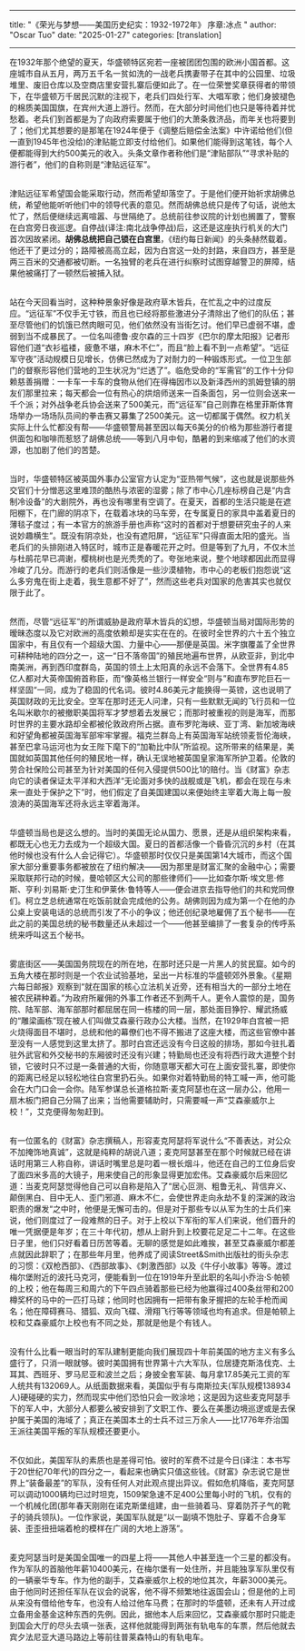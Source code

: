 

---
title: "《荣光与梦想——美国历史纪实：1932-1972年》 序章:冰点 "
author: "Oscar Tuo"
date: "2025-01-27"
categories: [translation]

---


在1932年那个绝望的夏天，华盛顿特区宛若一座被团团包围的欧洲小国首都。这座城市自从五月，两万五千名一贫如洗的一战老兵携妻带子在其中的公园里、垃圾堆里、废旧仓库以及空商店里安营扎寨后便如此了。在一位荣誉奖章获得者的带领下，在华盛顿万千居民沉默的注视下，老兵们四处行军、大唱军歌；他们身披褪色的棉质美国国旗，在宾州大道上游行。然而，在大部分时间他们也只是等待着并忧愁着。老兵们到首都是为了向政府索要属于他们的大萧条救济品，而年关也将要到了；他们尤其想要的是那笔在1924年便于《调整后赔偿金法案》中许诺给他们(但一直到1945年也没给)的津贴能立即支付给他们。如果他们能得到这笔钱，每个人便都能得到大约500美元的收入。头条文章作者称他们是“津贴部队”“寻求补贴的游行者”，他们的自称则是“津贴远征军”。

<br>津贴远征军希望国会能采取行动，然而希望却落空了。于是他们便开始祈求胡佛总统，希望他能听听他们中的领导代表的意见。然而胡佛总统只是传了句话，说他太忙了，然后便继续远离喧嚣、与世隔绝了。总统前往参议院的计划也搁置了，警察在白宫旁日夜巡逻。自停战(译注:南北战争停战)后，这还是这座执行机关的大门首次因故紧闭。**胡佛总统把自己锁在白宫里**，《纽约每日新闻》的头条赫然载着。他还干了更过分的；路障被高高立起，因为白宫这一处的封路，来自四方，甚至是两三百米的交通都被切断。一名独臂的老兵在进行纠察时试图穿越警卫的屏障，结果他被痛打了一顿然后被捕入狱。

<br>站在今天回看当时，这种种景象好像是政府草木皆兵，在忙乱之中的过度反应。“远征军”不仅手无寸铁，而且也已经将那些激进分子清除出了他们的队伍；甚至尽管他们的饥饿已然肉眼可见，他们依然没有当街乞讨。他们早已虚弱不堪，虚弱到当不成暴民了。一位名叫德鲁·皮尔森的三十四岁《巴尔的摩太阳报》记者形容他们道“衣衫褴褛，疲惫不堪，麻木不仁”，而且“脸上看不到一点希望”。“远征军守夜”活动规模日见增长，仿佛已然成为了对耐力的一种锻炼形式。一位卫生部门的督察形容他们营地的卫生状况为“烂透了”。临危受命的“军需官”的工作十分仰赖慈善捐赠：一卡车一卡车的食物从他们在得梅因市以及新泽西州的凯姆登镇的朋友们那里拉来；每天都会一位有热心的烘焙师送来一百条面包，另一位则会送来一千个派；对外战争老兵协会送来了500美元，而“远征军”自己则靠在格里菲斯体育场举办一场场队员间的拳击赛又募集了2500美元。这一切都属于偶然。权力机关实际上什么忙都没有帮——华盛顿警局甚至因以每天6美分的价格为那些游行者提供面包和咖啡而惹怒了胡佛总统——等到八月中旬，酷暑的到来缩减了他们的水资源，也加剧了他们的苦楚。

<br>当时，华盛顿特区被英国外事办公室官方认定为“亚热带气候”，这也就是说那些外交官们十分憎恶这里难顶的酷热与浓密的湿雾；除了市中心几座标榜自己是“内含制冷设备”的大剧院外，再也没有哪里有空调了。在夏天，首都的生活只能是在遮阳棚下，在门廊的阴凉下，在载着冰块的马车旁，在专属夏日的家具中盖着夏日的薄毯子度过；有一本官方的旅游手册也声称“这时的首都对于想要研究虫子的人来说妙趣横生”。既没有阴凉处，也没有遮阳屏，“远征军”只得直面太阳的盛光。当老兵们的头排刚进入特区时，城市正是春暖花开之时。但是等到了九月，不仅木兰与杜鹃花早已凋谢，樱桃树也是光秃秃的了。夸张地来说，整个地球都因此而显得冷峻了几分。而游行的老兵们则活像是一些沙漠植物，市中心的老板们抱怨说“这么多穷鬼在街上走着，我生意都不好了”，然而这些老兵对国家的危害其实也就仅限于此了。

<br>然而，尽管“远征军”的所谓威胁是政府草木皆兵的幻想，华盛顿当局对国际形势的暧昧态度以及它对欧洲的高度依赖却是实实在在的。在彼时全世界的六十五个独立国家中，有且仅有一个超级大国、力量中心——那便是英国。米字旗覆盖了全世界可耕种陆地的四分之一，这一“日不落帝国”的殖民地遍布世界，从欧亚非，到北中南美洲，再到西印度群岛，英国的领土上太阳真的永远不会落下。全世界有4.85亿人都对大英帝国俯首称臣，而“像英格兰银行一样安全“则与”和直布罗陀巨石一样坚固“一同，成为了稳固的代名词。彼时4.86美元才能换得一英镑，这也说明了英国财政的无比安全。空军在那时还无人问津，只有一些默默无闻的飞行员和一位名叫米歇尔的被撤职美国将军才梦想着去发展它；而那时被重视的则是海军，而那时世界的主要水路却全都被伦敦政府所占据。直布罗陀海峡、亚丁湾、新加坡海峡和好望角都被英国海军部牢牢掌握。福克兰群岛上有英国海军站统领麦哲伦海峡，甚至巴拿马运河也为女王陛下麾下的“加勒比中队”所监视。这所带来的结果是，美国就如英国其他任何的殖民地一样，确认无误地被英国皇家海军所护卫着。伦敦的劳合社保险公司甚至为针对美国的任何入侵提供500比1的赔付。当《财富》杂志向它的读者保证太平洋和大西洋“无论面对多快的战舰或是飞机，都会在现在与未来一直处于保护之下”时，他们假定了自美国建国以来便始终主宰着大海上每一股浪涛的英国海军还将永远主宰着海洋。

<br>华盛顿当局也是这么想的。当时的美国无论从国力、愿景，还是从组织架构来看，都既无心也无力去成为一个超级大国。夏日的首都活像一个昏昏沉沉的乡村（在其他时候也没有什么人会记得它）。华盛顿那时仅仅只是美国第14大城市，而这个国家大部分重要事务都被放在了纽约解决——因为那里是财富汇聚的金融中心；需要采取联邦行动的时候，曼哈顿区大公司的那些律师们——比如查尔斯·埃文思·修斯、亨利·刘易斯·史汀生和伊莱休·鲁特等人——便会进京去指导他们的共和党同僚们。柯立芝总统通常在吃饭前就会完成他的公务。胡佛则因为成为第一个在他的办公桌上安装电话的总统而引发了不小的争议；他还创纪录地雇佣了五个秘书——在此之前的美国总统的秘书数量还从未超过一个——他甚至编排了一套复杂的传呼系统来呼叫这五个秘书。

<br>雾底街区——美国国务院现在的所在地，在那时还只是一片黑人的贫民窟。如今的五角大楼在那时则是一个农业试验基地，呈出一片标准的华盛顿郊外景象。《星期六每日邮报》观察到“就在国家的核心立法机关近旁，还有相当大的一部分土地在被农民耕种着。”为政府所雇佣的外事工作者还不到两千人。更令人震惊的是，国务院、陆军部、海军部那时都屈居在同一栋楼的同一层，那处面目狰狞、耀武扬威的“雕梁画栋”现在被人们叫做艾森豪行政办公大楼。当然，在1929年白宫被一把火烧得面目不堪时，总统和他的幕僚们也不得不搬进了这座大楼，而这些官僚中甚至没有一人感觉到这里太挤了。那时白宫还远没有今日这般的排场，那如今驻扎着驻外武官和外交秘书的东厢彼时还没有兴建；特勤局也还没有将西行政大道整个封锁，它彼时只不过是一条普通的大街，你随意哪天都大可在上面安营扎寨，即使你的距离已经足以轻松地往白宫里扔石头。如果你对着特勤局的特工喊一声，他可能会在大门口会一会你。陆军参谋总长道格拉斯·麦克阿瑟也在这一层办公，他用一扇木板门把自己分隔了出来；当他需要辅助时，只需要喊一声“艾森豪威尔上校！”，艾克便得匆匆赶到。

<br>有一位匿名的《财富》杂志撰稿人，形容麦克阿瑟将军说什么“不善表达，对公众不加掩饰地真诚”，这就是纯粹的胡说八道；麦克阿瑟甚至在那个时候就已经在讲话时用第三人称自称，讲话时嘴里总是叼着一根长烟斗，他还在自己的工位身后安了面四米多高的大镜子，用来使自己的形象显得更加宏伟。艾森豪威尔后来回忆道：当麦克阿瑟觉得他自己可以自称是陷入了“居心叵测、粗鲁无礼、背信弃义、颠倒黑白、目中无人、歪门邪道、麻木不仁，会使世界走向永劫不复的深渊的政治职责的爆发“之中时，他便是无懈可击的。但是对于那些专以从军为生的士兵们来说，他们则度过了一段难熬的日子。对于上校以下军衔的军人们来说，他们晋升的唯一凭据便是年岁；在三十年代初，想从上尉升到上校要花足足二十二年。在这些日子里，他们只好看着日历苦等着。无聊的感觉是如此难挨，甚至艾森豪威尔都差点就因此辞职了；在那些年月里，他养成了阅读Street&Smith出版社的街头杂志的习惯：《双枪西部》、《西部故事》、《刺激西部》以及《牛仔小故事》等等。渡过梅尔堡附近的波托马克河，便能看到一位在1919年升至此职的名叫小乔治·S·帕顿的上校；他在每周三和周六的下午四点骑着那些已经为他赢得过400条丝带和200樽奖杯的马中的一匹打马球；他同时也因拥有一把带有象牙握把的左轮手枪而闻名；他在障碍赛马、猎狐、双向飞碟、滑翔飞行等等领域也均有追求。但是帕顿上校和艾森豪威尔上校也有不同之处，那就是他是个有钱人。

<br>没有什么比看一眼当时的军队建制更能向我们展现四十年前美国的地方主义有多么盛行了，只消一眼就够。彼时美国拥有世界第十六大军队，位居捷克斯洛伐克、土耳其、西班牙、罗马尼亚和波兰之后；身披全套军装、每月拿17.85美元工资的军人统共有132069人。从纸面数据来看，美国似乎有与南斯拉夫(军队规模138934人)硬碰硬的实力，然而现实中他们恐怕只会一败涂地；这是因为这些麦克阿瑟手下的军人中，大部分人都要么被安排到了文职工作、要么在美墨边境巡逻或是去保护属于美国的海域了；真正在美国本土的士兵不过三万余人——比1776年乔治国王派往美国平叛的军队规模还要更小。

<br>不仅如此，美国军队的素质也是差得可怕。彼时的军费不过是今日(译注：本书写于20世纪70年代)的四分之一，看起来也确实只值这些钱。《财富》杂志说它是世界上“装备最差”的军队，没有任何人对此观点提出异议。假如危机降临，麦克阿瑟可以调动1000辆均已过时坦克，1509架急速不足400公里每小时的飞机，仅有的一个机械化团(那年春天刚刚在诺克斯堡组建，由一些骑着马、穿着防芥子气的靴子的骑兵领队)。一位作家说，美国军队就是“以一副填不饱肚子、穿着不合身军装、歪歪扭扭端着枪的模样在广阔的大地上游荡”。

<br>麦克阿瑟当时是美国全国唯一的四星上将——其他人中甚至连一个三星的都没有。作为军队的首脑他年薪10400美元，在梅尔堡有一处住所，并且能独享军队里仅有的一辆豪华专车。作为他的副手，艾森豪威尔上校的地位其次，年薪3000美元。由于他同时还担任军队在议会的说客，他不得不频繁地往返国会山；但是他的上司从来没有借给他专车，也没有人给过他车马费；在那时的华盛顿，还未有人开过成立备用金基金这种东西的先例。因此，据他本人后来回忆，艾森豪威尔那时只能走到国会大厅的尽头去填一张表，这样他就能得到两张有轨电车的车票，然后他就去宾夕法尼亚大道马路边上等前往普莱森特山的有轨电车。



